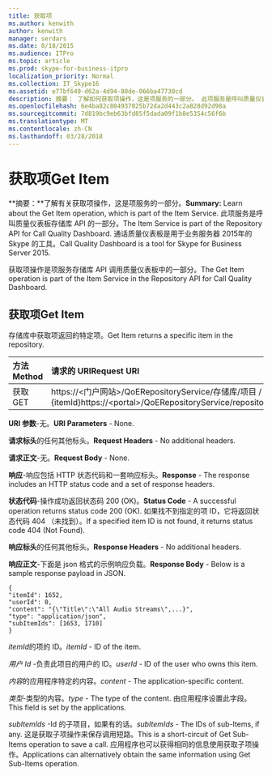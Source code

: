```yaml
---
title: 获取项
ms.author: kenwith
author: kenwith
manager: serdars
ms.date: 8/18/2015
ms.audience: ITPro
ms.topic: article
ms.prod: skype-for-business-itpro
localization_priority: Normal
ms.collection: IT_Skype16
ms.assetid: e77bf649-d62a-4d94-80de-066ba47730cd
description: 摘要： 了解如何获取项操作，这是项服务的一部分。 此项服务是呼叫质量仪表板存储库 API 的一部分。 通话质量仪表板是用于业务服务器 2015年的 Skype 的工具。
ms.openlocfilehash: 6e4ba82c804937025b72da2d443c2a828d92d98a
ms.sourcegitcommit: 7d819bc9eb63bfd85f5dada09f1b8e5354c56f6b
ms.translationtype: MT
ms.contentlocale: zh-CN
ms.lasthandoff: 03/28/2018
---
```

# <a name="get-item"></a><span data-ttu-id="ea80c-105">获取项</span><span class="sxs-lookup"><span data-stu-id="ea80c-105">Get Item</span></span>
 
<span data-ttu-id="ea80c-106">**摘要：**了解有关获取项操作，这是项服务的一部分。</span><span class="sxs-lookup"><span data-stu-id="ea80c-106">**Summary:** Learn about the Get Item operation, which is part of the Item Service.</span></span> <span data-ttu-id="ea80c-107">此项服务是呼叫质量仪表板存储库 API 的一部分。</span><span class="sxs-lookup"><span data-stu-id="ea80c-107">The Item Service is part of the Repository API for Call Quality Dashboard.</span></span> <span data-ttu-id="ea80c-108">通话质量仪表板是用于业务服务器 2015年的 Skype 的工具。</span><span class="sxs-lookup"><span data-stu-id="ea80c-108">Call Quality Dashboard is a tool for Skype for Business Server 2015.</span></span>
  
<span data-ttu-id="ea80c-109">获取项操作是项服务存储库 API 调用质量仪表板中的一部分。</span><span class="sxs-lookup"><span data-stu-id="ea80c-109">The Get Item operation is part of the Item Service in the Repository API for Call Quality Dashboard.</span></span>
  
## <a name="get-item"></a><span data-ttu-id="ea80c-110">获取项</span><span class="sxs-lookup"><span data-stu-id="ea80c-110">Get Item</span></span>

<span data-ttu-id="ea80c-111">存储库中获取项返回的特定项。</span><span class="sxs-lookup"><span data-stu-id="ea80c-111">Get Item returns a specific item in the repository.</span></span>
  
|<span data-ttu-id="ea80c-112">**方法**</span><span class="sxs-lookup"><span data-stu-id="ea80c-112">**Method**</span></span>|<span data-ttu-id="ea80c-113">**请求的 URI**</span><span class="sxs-lookup"><span data-stu-id="ea80c-113">**Request URI**</span></span>|<span data-ttu-id="ea80c-114">**HTTP 版本**</span><span class="sxs-lookup"><span data-stu-id="ea80c-114">**HTTP Version**</span></span>|
|:-----|:-----|:-----|
|<span data-ttu-id="ea80c-115">获取</span><span class="sxs-lookup"><span data-stu-id="ea80c-115">GET</span></span>  <br/> |<span data-ttu-id="ea80c-116">https://\<门户网站\>/QoERepositoryService/存储库/项目 / {itemId}</span><span class="sxs-lookup"><span data-stu-id="ea80c-116">https://\<portal\>/QoERepositoryService/repository/item/{itemId}</span></span>  <br/> |<span data-ttu-id="ea80c-117">HTTP/1.1</span><span class="sxs-lookup"><span data-stu-id="ea80c-117">HTTP/1.1</span></span>  <br/> |
   
 <span data-ttu-id="ea80c-118">**URI 参数**-无。</span><span class="sxs-lookup"><span data-stu-id="ea80c-118">**URI Parameters** - None.</span></span>
  
 <span data-ttu-id="ea80c-119">**请求标头**的任何其他标头。</span><span class="sxs-lookup"><span data-stu-id="ea80c-119">**Request Headers** - No additional headers.</span></span>
  
 <span data-ttu-id="ea80c-120">**请求正文**-无。</span><span class="sxs-lookup"><span data-stu-id="ea80c-120">**Request Body** - None.</span></span>
  
 <span data-ttu-id="ea80c-121">**响应**-响应包括 HTTP 状态代码和一套响应标头。</span><span class="sxs-lookup"><span data-stu-id="ea80c-121">**Response** - The response includes an HTTP status code and a set of response headers.</span></span>
  
 <span data-ttu-id="ea80c-122">**状态代码**-操作成功返回状态码 200 (OK)。</span><span class="sxs-lookup"><span data-stu-id="ea80c-122">**Status Code** - A successful operation returns status code 200 (OK).</span></span> <span data-ttu-id="ea80c-123">如果找不到指定的项 ID，它将返回状态代码 404 （未找到）。</span><span class="sxs-lookup"><span data-stu-id="ea80c-123">If a specified item ID is not found, it returns status code 404 (Not Found).</span></span>
  
 <span data-ttu-id="ea80c-124">**响应标头**的任何其他标头。</span><span class="sxs-lookup"><span data-stu-id="ea80c-124">**Response Headers** - No additional headers.</span></span>
  
 <span data-ttu-id="ea80c-125">**响应正文**-下面是 json 格式的示例响应负载。</span><span class="sxs-lookup"><span data-stu-id="ea80c-125">**Response Body** - Below is a sample response payload in JSON.</span></span>
  
```
{
"itemId": 1652,
"userId": 0,
"content": "{\"Title\":\"All Audio Streams\",...}",
"type": "application/json",
"subItemIds": [1653, 1710]
}

```

 <span data-ttu-id="ea80c-126">*itemId*的项的 ID。</span><span class="sxs-lookup"><span data-stu-id="ea80c-126">*itemId*  - ID of the item.</span></span>
  
 <span data-ttu-id="ea80c-127">*用户 Id* -负责此项目的用户的 ID。</span><span class="sxs-lookup"><span data-stu-id="ea80c-127">*userId*  - ID of the user who owns this item.</span></span>
  
 <span data-ttu-id="ea80c-128">*内容*的应用程序特定的内容。</span><span class="sxs-lookup"><span data-stu-id="ea80c-128">*content*  - The application-specific content.</span></span>
  
 <span data-ttu-id="ea80c-129">*类型*-类型的内容。</span><span class="sxs-lookup"><span data-stu-id="ea80c-129">*type*  - The type of the content.</span></span> <span data-ttu-id="ea80c-130">由应用程序设置此字段。</span><span class="sxs-lookup"><span data-stu-id="ea80c-130">This field is set by the applications.</span></span>
  
 <span data-ttu-id="ea80c-131">*subItemIds* -Id 的子项目，如果有的话。</span><span class="sxs-lookup"><span data-stu-id="ea80c-131">*subItemIds*  - The IDs of sub-Items, if any.</span></span> <span data-ttu-id="ea80c-132">这是获取子项操作来保存调用短路。</span><span class="sxs-lookup"><span data-stu-id="ea80c-132">This is a short-circuit of Get Sub-Items operation to save a call.</span></span> <span data-ttu-id="ea80c-133">应用程序也可以获得相同的信息使用获取子项操作。</span><span class="sxs-lookup"><span data-stu-id="ea80c-133">Applications can alternatively obtain the same information using Get Sub-Items operation.</span></span>
  

